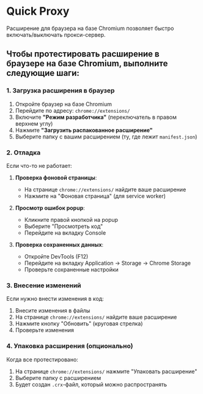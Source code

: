 # Quick Proxy

Расширение для браузера на базе Chromium позволяет быстро включать/выключать прокси-сервер.

## Чтобы протестировать расширение в браузере на базе Chromium, выполните следующие шаги:

### 1. Загрузка расширения в браузер

1. Откройте браузер на базе Chromium
2. Перейдите по адресу: `chrome://extensions/`
3. Включите **"Режим разработчика"** (переключатель в правом верхнем углу)
4. Нажмите **"Загрузить распакованное расширение"**
5. Выберите папку с вашим расширением (ту, где лежит `manifest.json`)

### 2. Отладка

Если что-то не работает:

1. **Проверка фоновой страницы**:

    - На странице `chrome://extensions/` найдите ваше расширение
    - Нажмите на "Фоновая страница" (для service worker)

2. **Просмотр ошибок popup**:

    - Кликните правой кнопкой на popup
    - Выберите "Просмотреть код"
    - Перейдите на вкладку Console

3. **Проверка сохраненных данных**:
    - Откройте DevTools (F12)
    - Перейдите на вкладку Application → Storage → Chrome Storage
    - Проверьте сохраненные настройки

### 3. Внесение изменений

Если нужно внести изменения в код:

1. Внесите изменения в файлы
2. На странице `chrome://extensions/` найдите ваше расширение
3. Нажмите кнопку "Обновить" (круговая стрелка)
4. Проверьте изменения

### 4. Упаковка расширения (опционально)

Когда все протестировано:

1. На странице `chrome://extensions/` нажмите "Упаковать расширение"
2. Выберите папку с расширением
3. Будет создан `.crx`-файл, который можно распространять
